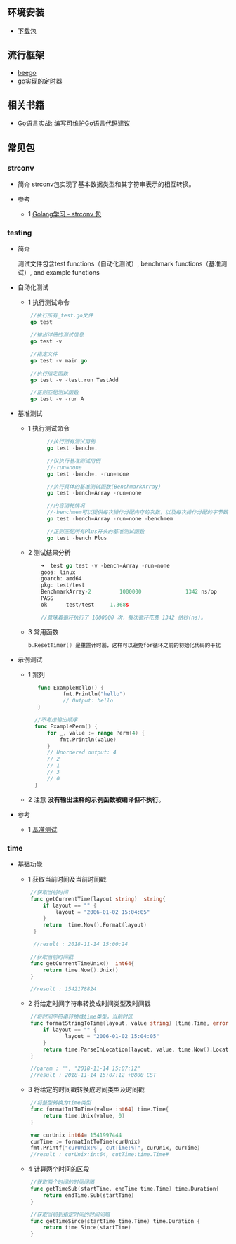 
## 环境安装
- [下载包](https://www.golangtc.com/download)

## 流行框架
- [beego](https://beego.me/)
- [go实现的定时器](https://github.com/robfig/cron)

## 相关书籍

- [Go语言实战: 编写可维护Go语言代码建议](https://github.com/llitfkitfk/go-best-practice#51-%E8%80%83%E8%99%91%E6%9B%B4%E5%B0%91%E6%9B%B4%E5%A4%A7%E7%9A%84%E5%8C%85)


## 常见包

### strconv

  - 简介
  strconv包实现了基本数据类型和其字符串表示的相互转换。

  - 参考
    - 1 [Golang学习 - strconv 包](https://www.cnblogs.com/golove/p/3262925.html)

###  testing

  - 简介

    测试文件包含test functions（自动化测试）, benchmark functions（基准测试）, and example functions

  - 自动化测试
    - 1 执行测试命令
    ```go
        //执行所有_test.go文件
        go test

        //输出详细的测试信息
        go test -v

        //指定文件
        go test -v main.go

        //执行指定函数
        go test -v -test.run TestAdd

        //正则匹配测试函数
        go test -v -run A
    ```

  - 基准测试
    - 1 执行测试命令
      ```go
            //执行所有测试用例
            go test -bench=.

            //仅执行基准测试用例
            //-run=none
            go test -bench=. -run=none

            //执行具体的基准测试函数(BenchmarkArray)
            go test -bench=Array -run=none

            //内容消耗情况
            //-benchmem可以提供每次操作分配内存的次数，以及每次操作分配的字节数
            go test -bench=Array -run=none -benchmem

            //正则匹配所有Plus开头的基准测试函数
            go test -bench Plus
      ````

    - 2 测试结果分析
        ```go
            ➜  test go test -v -bench=Array -run=none
            goos: linux
            goarch: amd64
            pkg: test/test
            BenchmarkArray-2         1000000              1342 ns/op
            PASS
            ok      test/test     1.368s

            //意味着循环执行了 1000000 次，每次循环花费 1342 纳秒(ns)。
        ```
    - 3 常用函数
        ```go
        b.ResetTimer() 是重置计时器，这样可以避免for循环之前的初始化代码的干扰
        ```
  - 示例测试
    - 1 案列
        ```go
           func ExampleHello() {
                   fmt.Println("hello")
                   // Output: hello
           }

          //不考虑输出顺序
          func ExamplePerm() {
              for _, value := range Perm(4) {
                  fmt.Println(value)
              }
              // Unordered output: 4
              // 2
              // 1
              // 3
              // 0
          }
        ```
     - 2 注意
     **没有输出注释的示例函数被编译但不执行**。
  - 参考
    - 1 [基准测试](https://zhangwenbing.com/blog/golang/HyNlPG-Fq8Q)

###  time

 - 基础功能

    - 1 获取当前时间及当前时间戳
    ```go
        //获取当前时间
        func getCurrentTime(layout string)  string{
            if layout == "" {
                layout = "2006-01-02 15:04:05"
            }
            return  time.Now().Format(layout)
         }

         //result : 2018-11-14 15:00:24
    ```

    ```go
        //获取当前时间戳
        func getCurrentTimeUnix()  int64{
            return time.Now().Unix()
        }

        //result : 1542178824
    ```

    - 2 将给定时间字符串转换成时间类型及时间戳
    ```go
        //将时间字符串转换成time类型，当前时区
        func formatStringToTime(layout, value string) (time.Time, error) {
            if layout == "" {
                   layout = "2006-01-02 15:04:05"
            }
            return time.ParseInLocation(layout, value, time.Now().Location())
        }

        //param : "", "2018-11-14 15:07:12"
        //result : 2018-11-14 15:07:12 +0800 CST
    ```

    - 3 将给定的时间戳转换成时间类型及时间戳
    ```go
        //将整型转换为time类型
        func formatIntToTime(value int64) time.Time{
            return time.Unix(value, 0)
        }

        var curUnix int64= 1541997444
        curTime := formatIntToTime(curUnix)
        fmt.Printf("curUnix:%T, cutTime:%T", curUnix, curTime)
        //result : curUnix:int64, cutTime:time.Time#
    ```

    - 4 计算两个时间的区段
    ```go
        //获取两个时间的时间间隔
        func getTimeSub(startTime, endTime time.Time) time.Duration{
            return endTime.Sub(startTime)
        }

        //获取当前到指定时间的时间间隔
        func getTimeSince(startTime time.Time) time.Duration {
            return time.Since(startTime)
        }
    ```


